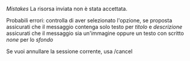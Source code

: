 *Mistakes*
La risorsa inviata non è stata accettata\.

Probabili errori:
controlla di aver selezionato l'opzione, se proposta
assicurati che il messaggio contenga solo testo per _titolo_ e _descrizione_ 
assicurati che il messaggio sia un'immagine oppure un testo con scritto _none_ per lo _sfondo_

Se vuoi annullare la sessione corrente, usa /cancel